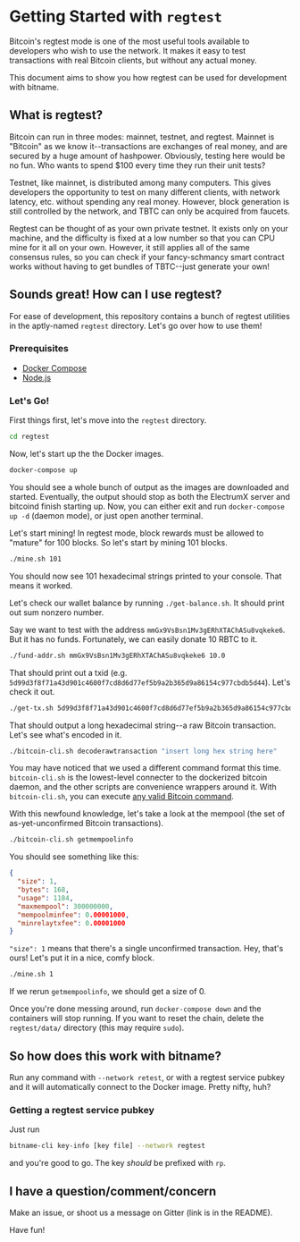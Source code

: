 # Getting Started with `regtest`

Bitcoin's regtest mode is one of the most useful tools available to developers who wish to use the network. It makes it easy to test transactions with real Bitcoin clients, but without any actual money.

This document aims to show you how regtest can be used for development with bitname.

## What is regtest?

Bitcoin can run in three modes: mainnet, testnet, and regtest. Mainnet is "Bitcoin" as we know it--transactions are exchanges of real money, and are secured by a huge amount of hashpower. Obviously, testing here would be no fun. Who wants to spend $100 every time they run their unit tests?

Testnet, like mainnet, is distributed among many computers. This gives developers the opportunity to test on many different clients, with network latency, etc. without spending any real money. However, block generation is still controlled by the network, and TBTC can only be acquired from faucets.

Regtest can be thought of as your own private testnet. It exists only on your machine, and the difficulty is fixed at a low number so that you can CPU mine for it all on your own. However, it still applies all of the same consensus rules, so you can check if your fancy-schmancy smart contract works without having to get bundles of TBTC--just generate your own!

## Sounds great! How can I use regtest?

For ease of development, this repository contains a bunch of regtest utilities in the aptly-named `regtest` directory. Let's go over how to use them!

### Prerequisites

* [Docker Compose](https://docs.docker.com/compose/install/)
* [Node.js](https://nodejs.org/en/)

### Let's Go!

First things first, let's move into the `regtest` directory.

```bash
cd regtest
```

Now, let's start up the the Docker images.

```bash
docker-compose up
```

You should see a whole bunch of output as the images are downloaded and started. Eventually, the output should stop as both the ElectrumX server and bitcoind finish starting up. Now, you can either exit and run `docker-compose up -d` (daemon mode), or just open another terminal.

Let's start mining! In regtest mode, block rewards must be allowed to "mature" for 100 blocks. So let's start by mining 101 blocks.

```bash
./mine.sh 101
```

You should now see 101 hexadecimal strings printed to your console. That means it worked.

Let's check our wallet balance by running `./get-balance.sh`. It should print out sum nonzero number.

Say we want to test with the address `mmGx9VsBsn1Mv3gERhXTAChASu8vqkeke6`. But it has no funds. Fortunately, we can easily donate 10 RBTC to it.

```bash
./fund-addr.sh mmGx9VsBsn1Mv3gERhXTAChASu8vqkeke6 10.0
```

That should print out a txid (e.g. `5d99d3f8f71a43d901c4600f7cd8d6d77ef5b9a2b365d9a86154c977cbdb5d44`). Let's check it out.

```bash
./get-tx.sh 5d99d3f8f71a43d901c4600f7cd8d6d77ef5b9a2b365d9a86154c977cbdb5d44
```

That should output a long hexadecimal string--a raw Bitcoin transaction. Let's see what's encoded in it.

```bash
./bitcoin-cli.sh decoderawtransaction "insert long hex string here"
```

You may have noticed that we used a different command format this time. `bitcoin-cli.sh` is the lowest-level connecter to the dockerized bitcoin daemon, and the other scripts are convenience wrappers around it. With `bitcoin-cli.sh`, you can execute [any valid Bitcoin command](https://en.bitcoin.it/wiki/Original_Bitcoin_client/API_calls_list).

With this newfound knowledge, let's take a look at the mempool (the set of as-yet-unconfirmed Bitcoin transactions).

```bash
./bitcoin-cli.sh getmempoolinfo
```

You should see something like this:

```json
{
  "size": 1,
  "bytes": 168,
  "usage": 1184,
  "maxmempool": 300000000,
  "mempoolminfee": 0.00001000,
  "minrelaytxfee": 0.00001000
}
```

`"size": 1` means that there's a single unconfirmed transaction. Hey, that's ours! Let's put it in a nice, comfy block.

```bash
./mine.sh 1
```

If we rerun `getmempoolinfo`, we should get a size of 0.

Once you're done messing around, run `docker-compose down` and the containers will stop running. If you want to reset the chain, delete the `regtest/data/` directory (this may require `sudo`).

## So how does this work with bitname?

Run any command with `--network retest`, or with a regtest service pubkey and it will automatically connect to the Docker image. Pretty nifty, huh?

### Getting a regtest service pubkey

Just run

```bash
bitname-cli key-info [key file] --network regtest
```

and you're good to go. The key *should* be prefixed with `rp`.

## I have a question/comment/concern

Make an issue, or shoot us a message on Gitter (link is in the README).

Have fun!
